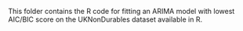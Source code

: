 This folder contains the R code for fitting an ARIMA model with lowest AIC/BIC score on the UKNonDurables dataset available in R.
